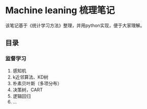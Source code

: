 # Machine leaning 梳理笔记

该笔记基于《统计学习方法》整理，并用python实现，便于大家理解。

## 目录

### 监督学习

1. 感知机
2. k近邻算法、KD树
3. 朴素贝叶斯（多项分布）
4. 决策树，CART
5. 逻辑回归
6. ...